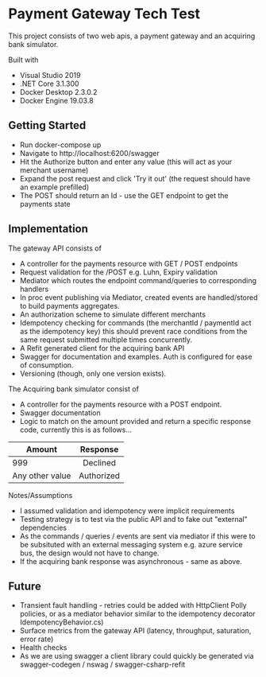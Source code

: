 # Payment Gateway Tech Test

This project consists of two web apis, a payment gateway and an acquiring bank simulator. 

Built with 
- Visual Studio 2019
- .NET Core 3.1.300
- Docker Desktop 2.3.0.2
- Docker Engine 19.03.8

## Getting Started

- Run docker-compose up
- Navigate to http://localhost:6200/swagger
- Hit the Authorize button and enter any value (this will act as your merchant username)
- Expand the post request and click 'Try it out' (the request should have an example prefilled)
- The POST should return an Id - use the GET endpoint to get the payments state

## Implementation

The gateway API consists of

- A controller for the payments resource with GET / POST endpoints
- Request validation for the /POST e.g. Luhn, Expiry validation
- Mediator which routes the endpoint command/queries to corresponding handlers
- In proc event publishing via Mediator, created events are handled/stored to build payments aggregates.
- An authorization scheme to simulate different merchants
- Idempotency checking for commands (the merchantId / paymentId act as the idempotency key) this should prevent race conditions from the same request submitted multiple times concurrently.
- A Refit generated client for the acquiring bank API
- Swagger for documentation and examples. Auth is configured for ease of consumption.
- Versioning (though, only one version exists).

The Acquiring bank simulator consist of

- A controller for the payments resource with a POST endpoint.
- Swagger documentation
- Logic to match on the amount provided and return a specific response code, currently this is as follows...

|      Amount     |     Response    |
|-----------------|:---------------:|
| 999             |    Declined     |
| Any other value |    Authorized   |

Notes/Assumptions

- I assumed validation and idempotency were implicit requirements
- Testing strategy is to test via the public API and to fake out "external" dependencies
- As the commands / queries / events are sent via mediator if this were to be subsituted with an external messaging system e.g. azure service bus, the design would not have to change.
- If the acquiring bank response was asynchronous - same as above.

## Future

- Transient fault handling - retries could be added with HttpClient Polly policies, or as a mediator behavior similar to the idempotency decorator IdempotencyBehavior.cs)
- Surface metrics from the gateway API (latency, throughput, saturation, error rate)
- Health checks
- As we are using swagger a client library could quickly be generated via swagger-codegen / nswag / swagger-csharp-refit
